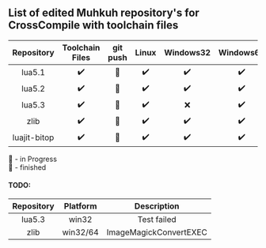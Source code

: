 ## List of edited Muhkuh repository's for CrossCompile with toolchain files

| Repository | Toolchain Files | git push | Linux | Windows32 | Windows64  | Arm64 |
|:---------:|:---------------:|:-------------:|:-----:|:---------:|:----------:|:-----:|
| lua5.1 | :heavy_check_mark: | :metal: | :heavy_check_mark: | :heavy_check_mark: | :heavy_check_mark: | :heavy_check_mark: |
| lua5.2 | :heavy_check_mark: | :metal: | :heavy_check_mark: | :heavy_check_mark: | :heavy_check_mark: | :heavy_check_mark: |
| lua5.3 | :heavy_check_mark: | :wrench: | :heavy_check_mark: | :x: | :heavy_check_mark: | :heavy_check_mark: |
| zlib | :heavy_check_mark: | :metal: | :heavy_check_mark: | :heavy_check_mark: | :heavy_check_mark: | :heavy_check_mark: |
| luajit-bitop| :heavy_check_mark: | :wrench: | :heavy_check_mark: | :heavy_check_mark: | :heavy_check_mark: | :heavy_check_mark: |

:wrench: - in Progress\
:metal: - finished

#### TODO:

| Repository | Platform | Description |
|:----------:|:--------:|:-----------:|
| lua5.3 | win32 | Test failed |
| zlib | win32/64 | ImageMagickConvertEXEC |
